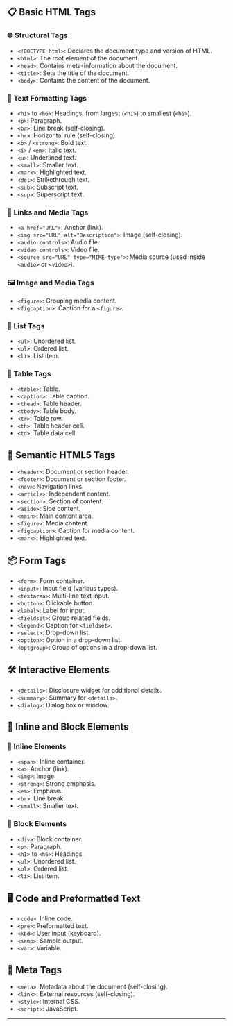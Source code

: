 ## 📋 Basic HTML Tags

### 🌐 Structural Tags

- `<!DOCTYPE html>`: Declares the document type and version of HTML.
- `<html>`: The root element of the document.
- `<head>`: Contains meta-information about the document.
- `<title>`: Sets the title of the document.
- `<body>`: Contains the content of the document.

### 📝 Text Formatting Tags

- `<h1>` to `<h6>`: Headings, from largest (`<h1>`) to smallest (`<h6>`).
- `<p>`: Paragraph.
- `<br>`: Line break (self-closing).
- `<hr>`: Horizontal rule (self-closing).
- `<b>` / `<strong>`: Bold text.
- `<i>` / `<em>`: Italic text.
- `<u>`: Underlined text.
- `<small>`: Smaller text.
- `<mark>`: Highlighted text.
- `<del>`: Strikethrough text.
- `<sub>`: Subscript text.
- `<sup>`: Superscript text.

### 🔗 Links and Media Tags

- `<a href="URL">`: Anchor (link).
- `<img src="URL" alt="Description">`: Image (self-closing).
- `<audio controls>`: Audio file.
- `<video controls>`: Video file.
- `<source src="URL" type="MIME-type">`: Media source (used inside `<audio>` or `<video>`).

### 🖼️ Image and Media Tags

- `<figure>`: Grouping media content.
- `<figcaption>`: Caption for a `<figure>`.

### 📑 List Tags

- `<ul>`: Unordered list.
- `<ol>`: Ordered list.
- `<li>`: List item.

### 📅 Table Tags

- `<table>`: Table.
- `<caption>`: Table caption.
- `<thead>`: Table header.
- `<tbody>`: Table body.
- `<tr>`: Table row.
- `<th>`: Table header cell.
- `<td>`: Table data cell.

## 🔲 Semantic HTML5 Tags

- `<header>`: Document or section header.
- `<footer>`: Document or section footer.
- `<nav>`: Navigation links.
- `<article>`: Independent content.
- `<section>`: Section of content.
- `<aside>`: Side content.
- `<main>`: Main content area.
- `<figure>`: Media content.
- `<figcaption>`: Caption for media content.
- `<mark>`: Highlighted text.

## 📦 Form Tags

- `<form>`: Form container.
- `<input>`: Input field (various types).
- `<textarea>`: Multi-line text input.
- `<button>`: Clickable button.
- `<label>`: Label for input.
- `<fieldset>`: Group related fields.
- `<legend>`: Caption for `<fieldset>`.
- `<select>`: Drop-down list.
- `<option>`: Option in a drop-down list.
- `<optgroup>`: Group of options in a drop-down list.

## 🛠️ Interactive Elements

- `<details>`: Disclosure widget for additional details.
- `<summary>`: Summary for `<details>`.
- `<dialog>`: Dialog box or window.

## 🧩 Inline and Block Elements

### 🔸 Inline Elements

- `<span>`: Inline container.
- `<a>`: Anchor (link).
- `<img>`: Image.
- `<strong>`: Strong emphasis.
- `<em>`: Emphasis.
- `<br>`: Line break.
- `<small>`: Smaller text.

### 🔹 Block Elements

- `<div>`: Block container.
- `<p>`: Paragraph.
- `<h1>` to `<h6>`: Headings.
- `<ul>`: Unordered list.
- `<ol>`: Ordered list.
- `<li>`: List item.

## 🖥️ Code and Preformatted Text

- `<code>`: Inline code.
- `<pre>`: Preformatted text.
- `<kbd>`: User input (keyboard).
- `<samp>`: Sample output.
- `<var>`: Variable.

## 🔧 Meta Tags

- `<meta>`: Metadata about the document (self-closing).
- `<link>`: External resources (self-closing).
- `<style>`: Internal CSS.
- `<script>`: JavaScript.

---
